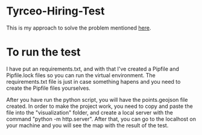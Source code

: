 # Tyrceo-Hiring-Test
This is my approach to solve the problem mentioned [here](https://github.com/Tyrceo/Hiring-Test-Instructions).

# To run the test
I have put an requirements.txt, and with that I've created a Pipfile and Pipfile.lock files so you can run the virtual environment. The requirements.txt file is just in case something hapens and you need to create the Pipfile files yourselves.

After you have run the python script, you will have the points.geojson file created. In order to make the project work, you need to copy and paste the file into the "visualization" folder, and create a local server with the command "python -m http.server". After that, you can go to the localhost on your machine and you will see the map with the result of the test.



